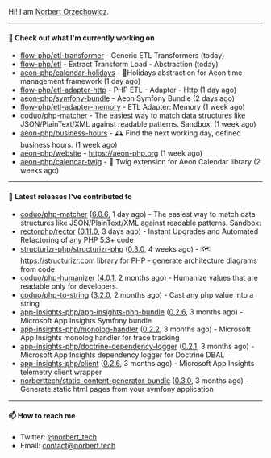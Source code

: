 Hi!
I am [Norbert Orzechowicz](https://norbert.tech/).

---

#### 👷 Check out what I'm currently working on

- [flow-php/etl-transformer](https://github.com/flow-php/etl-transformer) - Generic ETL Transformers (today)
- [flow-php/etl](https://github.com/flow-php/etl) - Extract Transform Load - Abstraction (today)
- [aeon-php/calendar-holidays](https://github.com/aeon-php/calendar-holidays) - 🎄Holidays abstraction for Aeon time management framework  (1 day ago)
- [flow-php/etl-adapter-http](https://github.com/flow-php/etl-adapter-http) - PHP ETL - Adapter - Http (1 day ago)
- [aeon-php/symfony-bundle](https://github.com/aeon-php/symfony-bundle) - Aeon Symfony Bundle (2 days ago)
- [flow-php/etl-adapter-memory](https://github.com/flow-php/etl-adapter-memory) - ETL Adapter: Memory (1 week ago)
- [coduo/php-matcher](https://github.com/coduo/php-matcher) - The easiest way to match data structures like JSON/PlainText/XML against readable patterns. Sandbox: (1 week ago)
- [aeon-php/business-hours](https://github.com/aeon-php/business-hours) - 🕰 Find the next working day, defined business hours. (1 week ago)
- [aeon-php/website](https://github.com/aeon-php/website) - https://aeon-php.org (1 week ago)
- [aeon-php/calendar-twig](https://github.com/aeon-php/calendar-twig) - 🌱 Twig extension for Aeon Calendar library  (2 weeks ago)

---

#### 🔭 Latest releases I've contributed to

- [coduo/php-matcher](https://github.com/coduo/php-matcher) ([6.0.6](https://github.com/coduo/php-matcher/releases/tag/6.0.6), 1 day ago) - The easiest way to match data structures like JSON/PlainText/XML against readable patterns. Sandbox:
- [rectorphp/rector](https://github.com/rectorphp/rector) ([0.11.0](https://github.com/rectorphp/rector/releases/tag/0.11.0), 3 days ago) - Instant Upgrades and Automated Refactoring of any PHP 5.3&#43; code
- [structurizr-php/structurizr-php](https://github.com/structurizr-php/structurizr-php) ([0.3.0](https://github.com/structurizr-php/structurizr-php/releases/tag/0.3.0), 4 weeks ago) - 🗺 https://structurizr.com library for PHP - generate architecture diagrams from code
- [coduo/php-humanizer](https://github.com/coduo/php-humanizer) ([4.0.1](https://github.com/coduo/php-humanizer/releases/tag/4.0.1), 2 months ago) - Humanize values that are readable only for developers.
- [coduo/php-to-string](https://github.com/coduo/php-to-string) ([3.2.0](https://github.com/coduo/php-to-string/releases/tag/3.2.0), 2 months ago) - Cast any php value into a string 
- [app-insights-php/app-insights-php-bundle](https://github.com/app-insights-php/app-insights-php-bundle) ([0.2.6](https://github.com/app-insights-php/app-insights-php-bundle/releases/tag/0.2.6), 3 months ago) - Microsoft App Insights Symfony bundle 
- [app-insights-php/monolog-handler](https://github.com/app-insights-php/monolog-handler) ([0.2.2](https://github.com/app-insights-php/monolog-handler/releases/tag/0.2.2), 3 months ago) - Microsoft App Insights monolog handler for trace tracking
- [app-insights-php/doctrine-dependency-logger](https://github.com/app-insights-php/doctrine-dependency-logger) ([0.2.1](https://github.com/app-insights-php/doctrine-dependency-logger/releases/tag/0.2.1), 3 months ago) - Microsoft App Insights dependency logger for Doctrine DBAL
- [app-insights-php/client](https://github.com/app-insights-php/client) ([0.2.6](https://github.com/app-insights-php/client/releases/tag/0.2.6), 3 months ago) - Microsoft App Insights telemetry client wrapper
- [norberttech/static-content-generator-bundle](https://github.com/norberttech/static-content-generator-bundle) ([0.3.0](https://github.com/norberttech/static-content-generator-bundle/releases/tag/0.3.0), 3 months ago) - Generate static html pages from your symfony application

---

#### 📫 How to reach me

- Twitter: [@norbert_tech](https://twitter.com/norbert_tech)
- Email: [contact@norbert.tech](mailto://contact@norbert.tech)